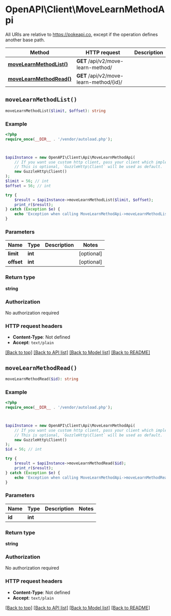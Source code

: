 # OpenAPI\Client\MoveLearnMethodApi

All URIs are relative to https://pokeapi.co, except if the operation defines another base path.

| Method | HTTP request | Description |
| ------------- | ------------- | ------------- |
| [**moveLearnMethodList()**](MoveLearnMethodApi.md#moveLearnMethodList) | **GET** /api/v2/move-learn-method/ |  |
| [**moveLearnMethodRead()**](MoveLearnMethodApi.md#moveLearnMethodRead) | **GET** /api/v2/move-learn-method/{id}/ |  |


## `moveLearnMethodList()`

```php
moveLearnMethodList($limit, $offset): string
```



### Example

```php
<?php
require_once(__DIR__ . '/vendor/autoload.php');



$apiInstance = new OpenAPI\Client\Api\MoveLearnMethodApi(
    // If you want use custom http client, pass your client which implements `GuzzleHttp\ClientInterface`.
    // This is optional, `GuzzleHttp\Client` will be used as default.
    new GuzzleHttp\Client()
);
$limit = 56; // int
$offset = 56; // int

try {
    $result = $apiInstance->moveLearnMethodList($limit, $offset);
    print_r($result);
} catch (Exception $e) {
    echo 'Exception when calling MoveLearnMethodApi->moveLearnMethodList: ', $e->getMessage(), PHP_EOL;
}
```

### Parameters

| Name | Type | Description  | Notes |
| ------------- | ------------- | ------------- | ------------- |
| **limit** | **int**|  | [optional] |
| **offset** | **int**|  | [optional] |

### Return type

**string**

### Authorization

No authorization required

### HTTP request headers

- **Content-Type**: Not defined
- **Accept**: `text/plain`

[[Back to top]](#) [[Back to API list]](../../README.md#endpoints)
[[Back to Model list]](../../README.md#models)
[[Back to README]](../../README.md)

## `moveLearnMethodRead()`

```php
moveLearnMethodRead($id): string
```



### Example

```php
<?php
require_once(__DIR__ . '/vendor/autoload.php');



$apiInstance = new OpenAPI\Client\Api\MoveLearnMethodApi(
    // If you want use custom http client, pass your client which implements `GuzzleHttp\ClientInterface`.
    // This is optional, `GuzzleHttp\Client` will be used as default.
    new GuzzleHttp\Client()
);
$id = 56; // int

try {
    $result = $apiInstance->moveLearnMethodRead($id);
    print_r($result);
} catch (Exception $e) {
    echo 'Exception when calling MoveLearnMethodApi->moveLearnMethodRead: ', $e->getMessage(), PHP_EOL;
}
```

### Parameters

| Name | Type | Description  | Notes |
| ------------- | ------------- | ------------- | ------------- |
| **id** | **int**|  | |

### Return type

**string**

### Authorization

No authorization required

### HTTP request headers

- **Content-Type**: Not defined
- **Accept**: `text/plain`

[[Back to top]](#) [[Back to API list]](../../README.md#endpoints)
[[Back to Model list]](../../README.md#models)
[[Back to README]](../../README.md)
